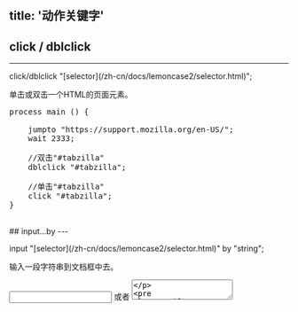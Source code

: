 title: '动作关键字'
---

## click / dblclick
---
<p class="alert alert-warning">click/dblclick "[selector](/zh-cn/docs/lemoncase2/selector.html)";</p>

单击或双击一个HTML的页面元素。

<pre class='sublemon'>
process main () {
    
	jumpto "https://support.mozilla.org/en-US/";
	wait 2333;
	
	//双击"#tabzilla"
	dblclick "#tabzilla";
	
	//单击"#tabzilla"
	click "#tabzilla";
}</pre>

<br/>
## input...by
---
<p class="alert alert-warning">input "[selector](/zh-cn/docs/lemoncase2/selector.html)" by "string";</p>
输入一段字符串到文档框中去。 

<input type="text" /> 或者 <textarea>

<pre class='sublemon'>
// eg: id="link" class="case" 
input 'div#link.case' by "hello world.";</pre>

<br/>
## move 
---
<p class="alert alert-warning">move "[selector](/zh-cn/docs/lemoncase2/selector.html)";</p>
对HTML页面元素触发鼠标移入移出的动作。该动作可触发CSShover。

<pre class='sublemon'>
process main () {
    
	jumpto "https://www.deepin.org/en/";
	wait 2333;
	click '#hs-site-navigation > div:nth-child(1)';
	
	// 在以下三个页面元素上移动
	move '#menu-main > li:nth-child(2) > a:nth-child(1) > span:nth-child(1)';
	move '#menu-main > li:nth-child(3) > a:nth-child(1) > span:nth-child(1)';
	move '#menu-main > li:nth-child(4) > a:nth-child(1) > span:nth-child(1)';
}</pre>

<br/>
## hold
---
<p class="alert alert-warning">hold "[selector](/zh-cn/docs/lemoncase2/selector.html)";</p>
鼠标持续点住一个元素。具体的示例在下方的`drop`中。

<br/>
## drop
---
<p class="alert alert-warning">drop;</p>
鼠标释放一个元素。

<pre class="sublemon">
process main () {

	jumpto "https://jqueryui.com/draggable/";
	wait 2333;
	
	//持续点住页面上的一个元素，用move来完成拖拽和指针移动
    hold '#content > iframe:nth-child(5) < #draggable';
    move '#content > iframe:nth-child(5) < html';
    
    //释放该元素
    drop;
}</pre>

<br/>
## scroll
---
<p class="alert alert-warning">scroll "[selector](/zh-cn/docs/lemoncase2/selector.html)";</p>
滚动页面，保持选中元素位于屏幕中部。

<pre class="sublemon">
process main () {
  
	// Deepin Technology Community
	jumpto "https://www.deepin.org/en/";
	wait 2333;
	
	//
	scroll '#hs-top-footer';
}</pre>

<br/>
## jumpto
---
<p class="alert alert-warning">jumpto "URL";</p>
跳转到一个URL链接。


<br/>
## back / forward / refresh
---

<p class="alert alert-warning">back;<br/>forward;<br/>refresh;</p>
`back` 后退一页；`forward` 向前移动一页；`refresh` 刷新当前网页。
<pre class='sublemon'>
process main () {

	// jumpto
	jumpto "https://www.deepin.org/en/";
	wait 2333;
	click "#hs-site-navigation > div:nth-child(1) > span:nth-child(1)";
	click "#menu-main > li:nth-child(2) > a:nth-child(1) > span:nth-child(1)";
	wait 2000;
	
	//back 回到首页
	back;
	wait 2000;
	
	//forward 前进到doc页
	forward;
	wait 2000;

    //refresh 刷新当前doc页
	refresh;
}</pre>

<br/>
## wait
---
<p class="alert alert-warning">wait [time:number]</p>
等待一定的时间（以毫秒为单位）。

<pre class='sublemon'>
//编辑器会等待3000毫秒再执行下一个动作
wait 3000;</pre>

<br/>
## assert
---
<p class="alert alert-warning">assert [expression] in [time:number]</p>
断言一个表达式为真或假（在一定的时间内），具体参照以下示例。关于表达式的更多介绍，[点击这里](/zh-cn/docs/lemoncase2/expression.html)。

<pre class='sublemon'>

//断言id为'test'的输入框个数为1个
assert <# "textarea#test"/> == 1;

//断言id为'test'的输入框包含'Lemonce'
assert <@ "testarea#test"/> ~~ "Lemonce"

//断言id名为'test'的输入框会在两秒钟内出现
assert <# "textarea#test"/> in 2000;</pre>

<br/>
## upload
---
<p class="alert alert-warning">upload ["filePath1","filePath2"]</p>
如果一个测试需要上传一个文件到一个 web 应用程序，可以采用 `upload` 命令来上传。以下是例子。

**注意**：在 Windows 系统中路径采用的是"\"，需要用户改为 "/" 或进行转义 "\\\" 才能在灵萌测中运行。如"C:\Users\1.img"需要在灵萌测中改为"C:/Users/1.img"。
<pre class='sublemon'>
#AUTOWAIT 1000
process main () {

	// Angular file upload - flow.js
	jumpto "http://flowjs.github.io/ng-flow/";
	wait 3333;
	// 点击 Basic upload
	click "div.ng-scope > .drop > span.btn-default";
	upload ["C:/1.lc2"];
	wait 4000;
	// 点击 Single image upload
	click "body > div:nth-child(1) > section:nth-child(2) > div:nth-child(10) > div:nth-child(4) > span:nth-child(1)";
    upload ["C:/1.jpg","D:/2.png"];
	// 当只支持上传一个文件时，lemonce会默认上传第一个文件
    wait 4000;
}</pre>